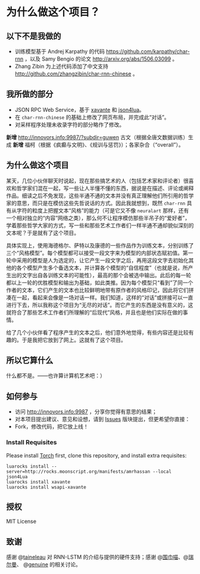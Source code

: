 
# 为什么做这个项目？

## 以下不是我做的

- 训练模型基于 Andrej Karpathy 的代码 https://github.com/karpathy/char-rnn ，以及 Samy Bengio 的论文 http://arxiv.org/abs/1506.03099 。
- Zhang Zibin 为上述代码添加了中文支持 http://github.com/zhangzibin/char-rnn-chinese 。

## 我所做的部分
- JSON RPC Web Service，基于 [xavante](http://keplerproject.github.io/xavante/) 和 [json4lua](https://github.com/craigmj/json4lua)。
- 在 `char-rnn-chinese` 的基础上修改了网页布局，并完成此“对话”。
- 对采样程序处理未收录字符的部分略作了修改。

**新增** http://innovors.info:9987/?subdir=guwen 古文（根据全唐文数据训练）生成
**新增** 福柯（根据《疯癫与文明》、《规训与惩罚》）；各家杂合（“overall”）。


## 为什么做这个项目

某天，几位小伙伴聊天时说起，现在那些搞艺术的人（包括艺术家和评论者）很喜欢和哲学家们混在一起，写一些让人半懂不懂的东西，据说是在描述、评论或阐释作品。细读之后不免发现，这些半通不通的文本并没有真正理解他们所引用的哲学家的意思，而只是在模仿这些先哲说话的方式。因此我就想到，既然 `char-rnn` 具有从字符的粒度上把握文本“风格”的能力（可是它又不像 `neuralart` 那样，还有一个相对独立的“内容”网络之类），那么何不让程序模仿那些半吊子的“爱好者”，学着那些哲学大家的方式，写一些和那些艺术工作者们一样半通不通却貌似深刻的文本呢？于是就有了这个项目。

具体实现上，使用海德格尔、萨特以及康德的一些作品作为训练文本，分别训练了三个“风格模型”。每个模型都可以接受一段文字来为模型的内部状态赋初值。第一轮中采用的模型是人为选定的，让它产生一段文字之后，再用这段文字去初始化其他的各个模型产生多个备选文本，并计算各个模型的“自信程度”（也就是说，所产生出的文字出自各训练文本的可能性），最高的那个会被选中输出。此后的每一轮都以上一轮的优胜模型和输出为基础，如此类推。因为每个模型只“看到”了同一个作者的文本，它们产生的文本也比较鲜明地带有原作者的风格印记，因此将它们拼凑在一起，看起来会像是一场对话一样。我们知道，这样的“对话”或拼接可以一直进行下去，所以我称这个项目为“无尽的对话”。而它产生的东西是没有意义的，这就符合了那些艺术工作者们所理解的“后现代”风格，并且也是他们实际在做的事情。

给了几个小伙伴看了程序产生的文本之后，他们意外地觉得，有些内容还是比较有趣的。于是我把它放到了网上。这就有了这个项目。

## 所以它算什么

什么都不是。——也许算计算机艺术吧：）

## 如何参与

- 访问 http://innovors.info:9987 ，分享你觉得有意思的结果；
- 对本项目提出建议、意见和设想，请到 [Issues](https://github.com/zhuth/char-rnn-chinese/issues) 版块提出，但更希望你直接：
- Fork，修改代码，把它放上线！

### Install Requisites

Please install [Torch](http://torch.ch) first, clone this repository, and install extra requisites:

	luarocks install --server=http://rocks.moonscript.org/manifests/amrhassan --local json4Lua
	luarocks install xavante
	luarocks install wsapi-xavante

## 授权

MIT License

## 致谢

感谢 @[taineleau](https://www.douban.com/people/ylen/) 对 RNN-LSTM 的介绍与提供的硬件支持；感谢 @[围巾喵](https://www.douban.com/people/Viking_mew_two/)、@[瑞尔曼](https://www.douban.com/people/45233999/)、 @[genuine](https://www.douban.com/people/60566956/) 的相关讨论。
